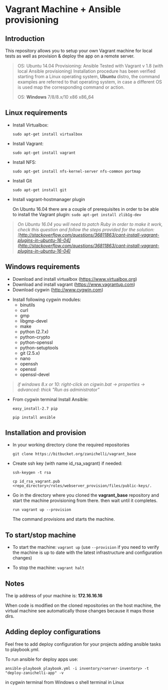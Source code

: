 # Vagrant Machine + Ansible provisioning

## Introduction

This repository allows you to setup your own Vagrant machine for local tests as well as provision & deploy the app on a remote server.

>OS: Ubuntu 14.04
>Provisioning: Ansible
>Tested with Vagrant v 1.8 (with local Ansible provisioning)
>Installation procedure has been verified starting from a Linux operating system, **Ubuntu** distro, the command examples are referred to that operating system, in case a different OS is used map the corresponding command or action.
>
>OS: **Windows** 7/8/8.x/10 x86 x86_64

Linux requirements
--------------------

* Install Virtualbox:

    `sudo apt-get install virtualbox`

* Install Vagrant:

    `sudo apt-get install vagrant` 

* Install NFS:

    `sudo apt-get install nfs-kernel-server nfs-common portmap`

* Install Git        

    `sudo apt-get install git`

* Install vagrant-hostmanager plugin
                
     On Ubuntu 16.04 there are a couple of prerequisites in order to be able to install the Vagrant plugin:
        `sudo apt-get install zlib1g-dev`
                 
>    _On Ubuntu 16.04 you will need to patch Ruby in order to make it work, check this question and follow the steps provided for the solution: [http://stackoverflow.com/questions/36811863/cant-install-vagrant-plugins-in-ubuntu-16-04](http://stackoverflow.com/questions/36811863/cant-install-vagrant-plugins-in-ubuntu-16-04)_                 

Windows requirements
------------------------

* Download and install virtualbox (https://www.virtualbox.org)
* Download and install vagrant (https://www.vagrantup.com)
* Download cygwin (http://www.cygwin.com)
+ Install following cygwin modules:
    * binutils
    * curl
    * gmp
    * libgmp-devel
    * make
    * python (2.7.x)
    * python-crypto
    * python-openssl
    * python-setuptools
    * git (2.5.x)
    * nano
    * openssh
    * openssl
    * openssl-devel

> _if windows 8.x or 10: right-click on cigwin.bat -> properties -> advanced: thick "Run as administrator"_

* From cygwin terminal Install Ansible:
    
    `easy_install-2.7 pip`
    
    `pip install ansible`
                
Installation and provision
----------------------------

* In your working directory clone the required repositories
    
    `git clone https://bitbucket.org/zanichelli/vagrant_base`

* Create ssh key (with name id_rsa_vagrant) if needed:
    
    `ssh-keygen -t rsa`
    
    `cp id_rsa_vagrant.pub <repo_directory>/roles/webserver_provision/files/public-keys/.`

* Go in the directory where you cloned the **vagrant_base** repository and start the machine provisioning from there. then wait until it completes.

    `run vagrant up --provision`
    
    The command provisions and starts the machine.

To start/stop machine
------------------------
* To start the machine: `vagrant up` (use `--provision` if you need to verify the machine is up to date with the latest infrastructure and configuration changes)

* To stop the machine: `vagrant halt`

Notes
-------

The ip address of your machine is: **172.16.16.16**

When code is modified on the cloned repositories on the host machine, the virtual machine see automatically those changes because it maps those dirs.

Adding deploy configurations
------------------------------

Feel free to add deploy configuration for your projects adding ansible tasks to playbook.yml.

To run ansible for deploy apps use:

`ansible-playbook playbook.yml -i inventory/<server-inventory> -t "deploy-zanichelli-app" -v`
    
in cygwin terminal from Windows o shell terminal in Linux    